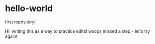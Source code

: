 # hello-world
first repository!

Hi! writing this as a way to practice edits! 
woops missed a step - let's try again!
